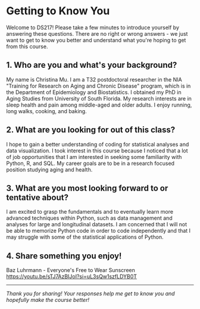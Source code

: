 # Getting to Know You

Welcome to DS217! Please take a few minutes to introduce yourself by answering these questions. There are no right or wrong answers - we just want to get to know you better and understand what you're hoping to get from this course.

## 1. Who are you and what's your background?
My name is Christina Mu. I am a T32 postdoctoral researcher in the NIA "Training for Research on Aging and Chronic Disease" program, which is in the Department of Epidemiology and Biostatistics. I obtained my PhD in Aging Studies from University of South Florida. My research interests are in sleep health and pain among middle-aged and older adults. I enjoy running, long walks, cooking, and baking. 

## 2. What are you looking for out of this class?
I hope to gain a better understanding of coding for statistical analyses and data visualization. I took interest in this course because I noticed that a lot of job opportunities that I am interested in seeking some familiarity with Python, R, and SQL. My career goals are to be in a research focused position studying aging and health.

## 3. What are you most looking forward to or tentative about?
I am excited to grasp the fundamentals and to eventually learn more advanced techniques within Python, such as data management and analyses for large and longitudinal datasets. I am concerned that I will not be able to memorize Python code in order to code independently and that I may struggle with some of the statistical applications of Python. 

## 4. Share something you enjoy!
Baz Luhrmann - Everyone's Free to Wear Sunscreen
https://youtu.be/sTJ7AzBIJoI?si=uL3sQw1szfLDYB0T

---

*Thank you for sharing! Your responses help me get to know you and hopefully make the course better!*